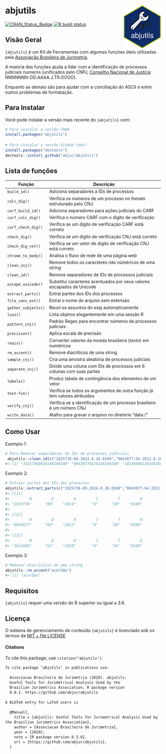 
<!-- README.md is generated from README.Rmd. Please edit that file -->

# abjutils <a href='http://abjur.github.io/abjutils/'><img src='man/figures/logo.png' align="right" height="138.5" /></a>

<!-- badges: start -->

[![CRAN\_Status\_Badge](https://www.r-pkg.org/badges/version/abjutils)](https://cran.r-project.org/package=abjutils)
[![R build
status](https://github.com/abjur/abjutils/workflows/R-CMD-check/badge.svg)](https://github.com/abjur/abjutils/actions)
<!-- badges: end -->

## Visão Geral

`{abjutils}` é um Kit de Ferramentas com algumas funções úteis
utilizadas pela [Associação Brasileira de
Jurimetria](https://abj.org.br/).

A maioria das funções ajuda a lidar com a identificação de processos
judiciais numeros (unificados pelo CNPJ, [Conselho Nacional de
Justiça](https://www.cnj.jus.br/programas-e-acoes/numeracao-unica/documentos/):
NNNNNNN-DD.AAAA.J.TR.OOOO).

Enquanto as demais são para ajudar com a conciliação do ASCII e entre
outros problemas de formatação.

## Para Instalar

Você pode instalar a versão mais recente do `{abjutils}` com:

``` r
# Para instalar a versão CRAN
install.packages("abjutils")

# Para instalar a versão GitHub (dev)
install.packages("devtools")
devtools::install_github("abjur/abjutils")
```

## Lista de funções

| Função              | Descrição                                                                 |
| ------------------- | ------------------------------------------------------------------------- |
| `build_id()`        | Adiciona separadores a IDs de processos                                   |
| `calc_dig()`        | Verifica os números de um processo no fomato estruturado pelo CNJ         |
| `carf_build_id()`   | Adiciona separadores para ações judiciais do CARF                         |
| `carf_calc_dig()`   | Verifica o número CARF com o dígito de verificação                        |
| `carf_check_dig()`  | Verifica se um dígito de verificação CARF está correto                    |
| `check_dig()`       | Verifica se um dígito de verificação CNJ está correto                     |
| `check_dig_vet()`   | Verifica se um vetor de dígito de verificação CNJ está correto            |
| `chrome_to_body()`  | Analisa o fluxo de rede de uma página web                                 |
| `clean_cnj()`       | Remove todos os caracteres não núméricos de uma string                    |
| `clean_id()`        | Remove separadores de IDs de processos judiciais                          |
| `escape_unicode()`  | Substitui caracteres acentuados por seus valores escapados de Unicode     |
| `extract_parts()`   | Extrai partes dos IDs dos processos                                       |
| `file_sans_ext()`   | Extrai o nome do arquivo sem extensão                                     |
| `gather_subjects()` | Reuni os assuntos do esaj automaticamente                                 |
| `lsos()`            | Lista objetos elegantemente em uma sessão R                               |
| `pattern_cnj()`     | Padrão Regex para encontrar números de processos judiciais                |
| `precision()`       | Aplica escala de precisão                                                 |
| `reais()`           | Converter valores da moeda brasileira (texto) em numéricos                |
| `rm_accent()`       | Remove diacríticos de uma string                                          |
| `sample_cnj()`      | Cria uma amostra aleatória de processos judiciais                         |
| `separate_cnj()`    | Divide uma coluna com IDs de processos em 6 colunas com suas partes       |
| `tabela()`          | Produz tabela de contingência dos elementos de um vetor                   |
| `test-fun()`        | Verifica se todos os argumentos de outra função já tem valores atribuídos |
| `verify_cnj()`      | Verifica se a identificação de um processo brasileiro é um número CNJ     |
| `write_data()`      | Atalho para gravar o arquivo no diretório “data /”                        |

## Como Usar

Exemplo 1:

``` r
# Para Remover separadores de IDs de processos judiciais
 abjutils::clean_id(c("1025736-09.2014.8.26.0100","0043877-64.2012.8.26.0100","1013689-61.2018.8.26.0100"))
#> [1] "10257360920148260100" "00438776420128260100" "10136896120188260100"
```

Exemplo 2:

``` r
# Extrair partes dos IDs dos processos
abjutils::extract_parts(c("1025736-09.2014.8.26.0100","0043877-64.2012.8.26.0100","1013689-61.2018.8.26.0100"))
#> [[1]]
#>         N         D         A         J         T         O 
#> "1025736"      "09"    "2014"       "8"      "26"    "0100" 
#> 
#> [[2]]
#>         N         D         A         J         T         O 
#> "0043877"      "64"    "2012"       "8"      "26"    "0100" 
#> 
#> [[3]]
#>         N         D         A         J         T         O 
#> "1013689"      "61"    "2018"       "8"      "26"    "0100"
```

Exemplo 3:

``` r
# Remover diacríticos de uma string
abjutils::rm_accent("acórdão")
#> [1] "acordao"
```

## Requisitos

`{abjutils}` requer uma versão do R superior ou igual a 3.6.

## Licença

O sistema de gerenciamento de conteúdo `{abjutils}` é licenciado sob os
termos da [MIT + file
LICENSE](https://github.com/abjur/abjutils/blob/master/LICENSE)

#### Citations

To cite this package, use `citation("abjutils")`:

    To cite package ‘abjutils’ in publications use:
    
      Associacao Brasileira de Jurimetria (2020). abjutils:
      Useful Tools for Jurimetrical Analysis Used by the
      Brazilian Jurimetrics Association. R package version
      0.0.1. https://github.com/abjur/abjutils
    
    A BibTeX entry for LaTeX users is
    
      @Manual{,
        title = {abjutils: Useful Tools for Jurimetrical Analysis Used by the Brazilian Jurimetrics Association},
        author = {Associacao Brasileira de Jurimetria},
        year = {2020},
        note = {R package version 0.3.0},
        url = {https://github.com/abjur/abjutils},
      }
